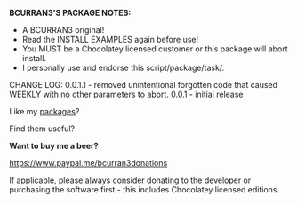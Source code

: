 **BCURRAN3'S PACKAGE NOTES:**

* A BCURRAN3 original!
* Read the INSTALL EXAMPLES again before use!
* You MUST be a Chocolatey licensed customer or this package will abort install.
* I personally use and endorse this script/package/task/.

CHANGE LOG:
0.0.1.1 - removed unintentional forgotten code that caused WEEKLY with no other parameters to abort.
0.0.1   - initial release

Like my [packages](https://chocolatey.org/profiles/bcurran3)? 

Find them useful?

**Want to buy me a beer?**

https://www.paypal.me/bcurran3donations

If applicable, please always consider donating to the developer or purchasing the software first - this includes Chocolatey licensed editions. 



